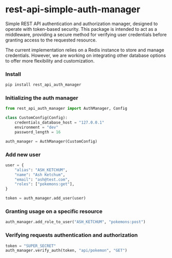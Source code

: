 # rest-api-simple-auth-manager

Simple REST API authentication and authorization manager, designed to operate with token-based security. This package is intended to act as a middleware, providing a secure method for verifying user credentials before granting access to the requested resource.

The current implementation relies on a Redis instance to store and manage credentials. However, we are working on integrating other database options to offer more flexibility and customization.

### Install

```bash
pip install rest_api_auth_manager
```

### Initializing the auth manager

```python
from rest_api_auth_manager import AuthManager, Config

class CustomConfig(Config):
    credentials_database_host = "127.0.0.1"
    environment = "dev"
    password_length = 16

auth_manager = AuthManager(CustomConfig)
```

### Add new user

```python
user = {
    "alias": "ASH_KETCHUM",
    "name": "Ash Ketchum",
    "email": "ash@test.com",
    "roles": ["pokemons:get"],
}

token = auth_manager.add_user(user)
```

### Granting usage on a specific resource

```python
auth_manager.add_role_to_user("ASH_KETCHUM", "pokemons:post")
```

### Verifying requests authentication and authorization

```python
token = "SUPER_SECRET"
auth_manager.verify_auth(token, "api/pokemon", "GET")
```
